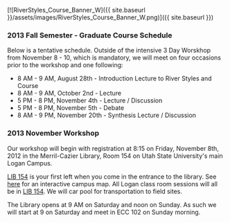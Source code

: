 [![RiverStyles_Course_Banner_W]({{ site.baseurl }}/assets/images/RiverStyles_Course_Banner_W.png)]({{ site.baseurl }})



### 2013 Fall Semester - Graduate Course Schedule

Below is a tentative schedule. Outside of the intensive 3 Day Worskhop from November 8 - 10, which is mandatory, we will meet on four occasions prior to the workshop and one following:

- 8 AM - 9 AM, August 28th  - Introduction Lecture to River Styles and Course
- 8 AM - 9 AM, October 2nd - Lecture  
- 5 PM - 8 PM, November 4th - Lecture / Discussion
- 5 PM - 8 PM, November 5th - Debate
- 8 AM - 9 PM, November 20th - Synthesis Lecture / Discussion

### 2013 November Workshop

Our workshop will begin with registration at 8:15 on Friday, November 8th, 2012 in the Merril-Cazier Library, Room 154 on Utah State University's main Logan Campus.

[LIB 154](http://www.usu.edu/map/index.cfm?id=22) is your first left when you come in the entrance to the library. See [here](http://www.usu.edu/map/index.cfm?id=22) for an interactive campus map. All Logan class room sessions will all be in  [LIB 154](http://www.usu.edu/map/index.cfm?id=22). We will car pool for transportation to field sites. 

The Library opens at 9 AM on Saturday and noon on Sunday. As such we will start at 9 on Saturday and meet in ECC 102 on Sunday morning. 